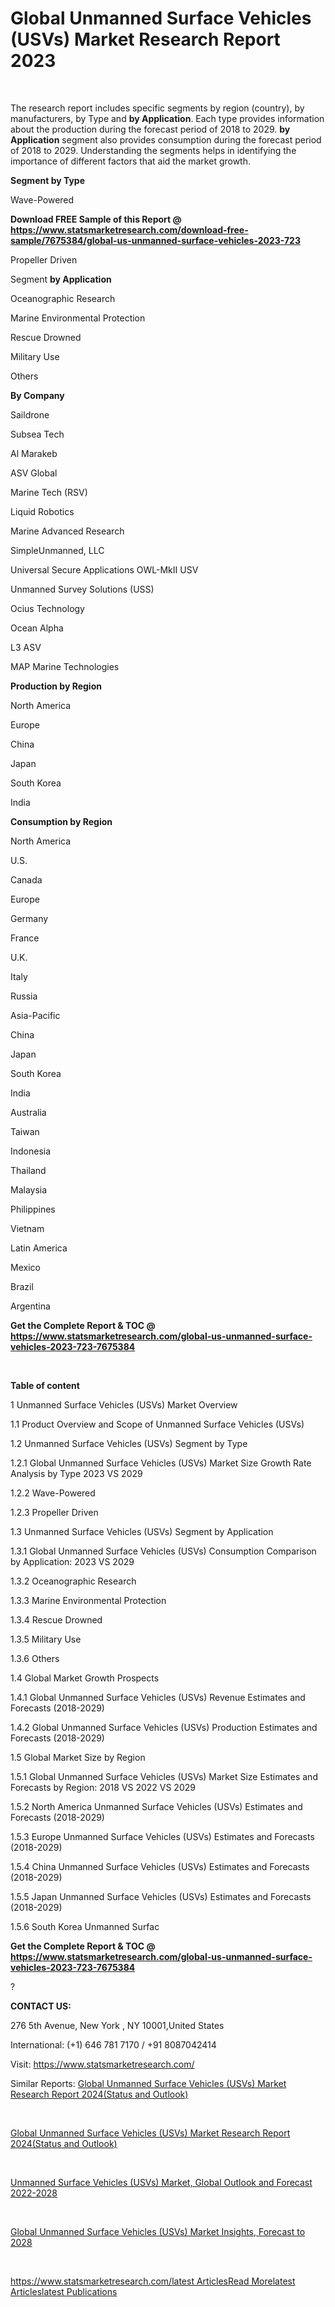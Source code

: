 <h1>Global Unmanned Surface Vehicles (USVs) Market Research Report 2023</h1><br/><p>The research report includes specific segments by region (country), by manufacturers, by Type and <strong>by Application</strong>. Each type provides information about the production during the forecast period of 2018 to 2029. <strong>by Application</strong> segment also provides consumption during the forecast period of 2018 to 2029. Understanding the segments helps in identifying the importance of different factors that aid the market growth.</p>
 
 
 
 <p><strong>Segment by Type</strong></p>
 
 
 
 <p>Wave-Powered</p>
 
 
 
 <p><strong>Download FREE Sample of this Report @ <a href="https://www.statsmarketresearch.com/download-free-sample/7675384/global-us-unmanned-surface-vehicles-2023-723">https://www.statsmarketresearch.com/download-free-sample/7675384/global-us-unmanned-surface-vehicles-2023-723</a></strong></p>
 
 
 
 <p>Propeller Driven</p>
 
 
 
 <p>Segment <strong>by Application</strong></p>
 
 
 
 <p>Oceanographic Research</p>
 
 
 
 <p>Marine Environmental Protection</p>
 
 
 
 <p>Rescue Drowned</p>
 
 
 
 <p>Military Use</p>
 
 
 
 <p>Others</p>
 
 
 
 <p><strong>By Company</strong></p>
 
 
 
 <p>Saildrone</p>
 
 
 
 <p>Subsea Tech</p>
 
 
 
 <p>Al Marakeb</p>
 
 
 
 <p>ASV Global</p>
 
 
 
 <p>Marine Tech (RSV)</p>
 
 
 
 <p>Liquid Robotics</p>
 
 
 
 <p>Marine Advanced Research</p>
 
 
 
 <p>SimpleUnmanned, LLC</p>
 
 
 
 <p>Universal Secure Applications OWL-MkII USV</p>
 
 
 
 <p>Unmanned Survey Solutions (USS)</p>
 
 
 
 <p>Ocius Technology</p>
 
 
 
 <p>Ocean Alpha</p>
 
 
 
 <p>L3 ASV</p>
 
 
 
 <p>MAP Marine Technologies</p>
 
 
 
 <p><strong>Production by Region</strong></p>
 
 
 
 <p>North America</p>
 
 
 
 <p>Europe</p>
 
 
 
 <p>China</p>
 
 
 
 <p>Japan</p>
 
 
 
 <p>South Korea</p>
 
 
 
 <p>India</p>
 
 
 
 <p><strong>Consumption by Region</strong></p>
 
 
 
 <p>North America</p>
 
 
 
 <p>U.S.</p>
 
 
 
 <p>Canada</p>
 
 
 
 <p>Europe</p>
 
 
 
 <p>Germany</p>
 
 
 
 <p>France</p>
 
 
 
 <p>U.K.</p>
 
 
 
 <p>Italy</p>
 
 
 
 <p>Russia</p>
 
 
 
 <p>Asia-Pacific</p>
 
 
 
 <p>China</p>
 
 
 
 <p>Japan</p>
 
 
 
 <p>South Korea</p>
 
 
 
 <p>India</p>
 
 
 
 <p>Australia</p>
 
 
 
 <p>Taiwan</p>
 
 
 
 <p>Indonesia</p>
 
 
 
 <p>Thailand</p>
 
 
 
 <p>Malaysia</p>
 
 
 
 <p>Philippines</p>
 
 
 
 <p>Vietnam</p>
 
 
 
 <p>Latin America</p>
 
 
 
 <p>Mexico</p>
 
 
 
 <p>Brazil</p>
 
 
 
 <p>Argentina</p>
 
 
 
 <div><b>Get the Complete Report & TOC @ <a href="https://www.statsmarketresearch.com/global-us-unmanned-surface-vehicles-2023-723-7675384">https://www.statsmarketresearch.com/global-us-unmanned-surface-vehicles-2023-723-7675384</a></b></div>
 
 
 
 <p><br />
 
 <b>Table of content</b></p>
 
 
 
 <p>1 Unmanned Surface Vehicles (USVs) Market Overview<br />
 
 1.1 Product Overview and Scope of Unmanned Surface Vehicles (USVs)<br />
 
 1.2 Unmanned Surface Vehicles (USVs) Segment by Type<br />
 
 1.2.1 Global Unmanned Surface Vehicles (USVs) Market Size Growth Rate Analysis by Type 2023 VS 2029<br />
 
 1.2.2 Wave-Powered<br />
 
 1.2.3 Propeller Driven<br />
 
 1.3 Unmanned Surface Vehicles (USVs) Segment by Application<br />
 
 1.3.1 Global Unmanned Surface Vehicles (USVs) Consumption Comparison by Application: 2023 VS 2029<br />
 
 1.3.2 Oceanographic Research<br />
 
 1.3.3 Marine Environmental Protection<br />
 
 1.3.4 Rescue Drowned<br />
 
 1.3.5 Military Use<br />
 
 1.3.6 Others<br />
 
 1.4 Global Market Growth Prospects<br />
 
 1.4.1 Global Unmanned Surface Vehicles (USVs) Revenue Estimates and Forecasts (2018-2029)<br />
 
 1.4.2 Global Unmanned Surface Vehicles (USVs) Production Estimates and Forecasts (2018-2029)<br />
 
 1.5 Global Market Size by Region<br />
 
 1.5.1 Global Unmanned Surface Vehicles (USVs) Market Size Estimates and Forecasts by Region: 2018 VS 2022 VS 2029<br />
 
 1.5.2 North America Unmanned Surface Vehicles (USVs) Estimates and Forecasts (2018-2029)<br />
 
 1.5.3 Europe Unmanned Surface Vehicles (USVs) Estimates and Forecasts (2018-2029)<br />
 
 1.5.4 China Unmanned Surface Vehicles (USVs) Estimates and Forecasts (2018-2029)<br />
 
 1.5.5 Japan Unmanned Surface Vehicles (USVs) Estimates and Forecasts (2018-2029)<br />
 
 1.5.6 South Korea Unmanned Surfac</p>
 
 
 
 <div><b>Get the Complete Report & TOC @ <a href="https://www.statsmarketresearch.com/global-us-unmanned-surface-vehicles-2023-723-7675384">https://www.statsmarketresearch.com/global-us-unmanned-surface-vehicles-2023-723-7675384</a></b></div>
 
 
 
 <p>? </p>
 
 
 
 <p><b>CONTACT US:</b><br />
 
 276 5th Avenue, New York , NY 10001,United States<br />
 
 International: (+1) 646 781 7170 / +91 8087042414<br />
 
 Visit: <a href="https://www.statsmarketresearch.com/">https://www.statsmarketresearch.com/</a><br />
 
 Similar Reports: <a href="https://www.statsmarketresearch.com/global-us-unmanned-surface-vehicles-2023-723-7675384">Global Unmanned Surface Vehicles (USVs) Market Research Report 2024(Status and Outlook)</a><br />
 
 <br />
 
 <a href="https://www.statsmarketresearch.com/global-us-unmanned-surface-vehicles-2023-723-7675384">Global Unmanned Surface Vehicles (USVs) Market Research Report 2024(Status and Outlook)</a><br />
 
 <br />
 
 <a href="https://www.statsmarketresearch.com/global-us-unmanned-surface-vehicles-2023-723-7675384">Unmanned Surface Vehicles (USVs) Market, Global Outlook and Forecast 2022-2028</a><br />
 
 <br />
 
 <a href="https://www.statsmarketresearch.com/global-us-unmanned-surface-vehicles-2023-723-7675384">Global Unmanned Surface Vehicles (USVs) Market Insights, Forecast to 2028</a><br />
 
 <br />
 
 <a href="https://gyeongbokgung.com">https://www.statsmarketresearch.com/</a><a href="https://hallyeomaritime.com">latest Articles</a><a href="https://jingwansa.com">Read More</a><a href="https://nguoiviet.jp/">latest Articles</a><a href="https://www.intelmarketresearch.com/">latest Publications</a></p>